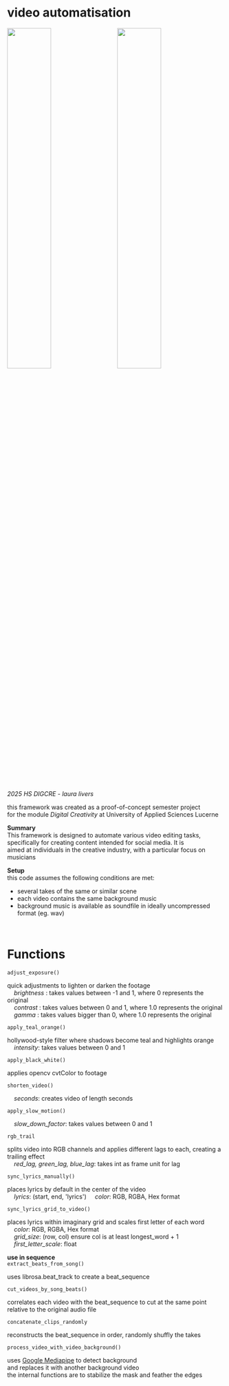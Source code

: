 <h1>video automatisation</h1>

<img src="dodji.gif" style="display:inline-block; width: 45%; margin-right: 5%;" />
<img src="dodji.png" style="display:inline-block; width: 45%;" />


_2025 HS DIGCRE - laura livers_

this framework was created as a proof-of-concept semester project   
for the module _Digital Creativity_ at University of Applied Sciences Lucerne  

**Summary**  
This framework is designed to automate various video editing tasks,  
specifically for creating content intended for social media. It is  
aimed at individuals in the creative industry, with a particular focus on musicians




**Setup**  
this code assumes the following conditions are met:
- several takes of the same or similar scene
- each video contains the same background music
- background music is available as soundfile in ideally uncompressed format (eg. wav)

<p>&nbsp;</p>

<h1>Functions</h1>

```adjust_exposure()```  

quick adjustments to lighten or darken the footage  
&nbsp;&nbsp;&nbsp;&nbsp;_brightness_ : takes values between -1 and 1, where 0 represents the original  
&nbsp;&nbsp;&nbsp;&nbsp;_contrast_ : takes values between 0 and 1, where 1.0 represents the original  
&nbsp;&nbsp;&nbsp;&nbsp;_gamma_ : takes values bigger than 0, where 1.0 represents the original  

```apply_teal_orange()```  

hollywood-style filter where shadows become teal and highlights orange
&nbsp;&nbsp;&nbsp;&nbsp;_intensity_: takes values between 0 and 1

```apply_black_white()```  

applies opencv cvtColor to footage  

```shorten_video()```  

&nbsp;&nbsp;&nbsp;&nbsp;_seconds_: creates video of length seconds  

```apply_slow_motion()```  

&nbsp;&nbsp;&nbsp;&nbsp;_slow_down_factor_: takes values between 0 and 1  

```rgb_trail```  

splits video into RGB channels and applies different lags to each, creating a trailing effect  
&nbsp;&nbsp;&nbsp;&nbsp;_red_lag, green_lag, blue_lag_: takes int as frame unit for lag  

```sync_lyrics_manually()```  

places lyrics by default in the center of the video  
&nbsp;&nbsp;&nbsp;&nbsp;_lyrics_: (start, end, 'lyrics')
&nbsp;&nbsp;&nbsp;&nbsp;_color_: RGB, RGBA, Hex format  

```sync_lyrics_grid_to_video()```  

places lyrics within imaginary grid and scales first letter of each word  
&nbsp;&nbsp;&nbsp;&nbsp;_color_: RGB, RGBA, Hex format  
&nbsp;&nbsp;&nbsp;&nbsp;_grid_size_: (row, col) ensure col is at least longest_word + 1  
&nbsp;&nbsp;&nbsp;&nbsp;_first_letter_scale_: float  


**use in sequence**  
```extract_beats_from_song()```   

uses librosa.beat_track to create a beat_sequence  

```cut_videos_by_song_beats()```  

correlates each video with the beat_sequence to cut at the same point  
relative to the original audio file  

```concatenate_clips_randomly```  

reconstructs the beat_sequence in order, randomly shuffly the takes  
  
  

```process_video_with_video_background()```  

uses [Google Mediapipe](https://github.com/google-ai-edge/mediapipe) to detect background   
and replaces it with another background video  
the internal functions are to stabilize the mask and feather the edges  

